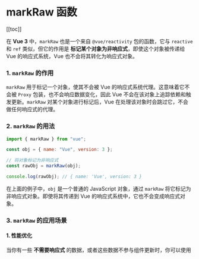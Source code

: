 # markRaw 函数

[[toc]]

在 **Vue 3** 中，`markRaw` 也是一个来自 `@vue/reactivity` 包的函数，它与 `reactive` 和 `ref` 类似，但它的作用是 **标记某个对象为非响应式**，即使这个对象被传递给 Vue 的响应式系统，Vue 也不会将其转化为响应式对象。

### 1. `markRaw` 的作用

`markRaw` 用于标记一个对象，使其不会被 Vue 的响应式系统代理。这意味着它不会被 `Proxy` 包装，也不会响应数据变化，因此 Vue 不会在该对象上追踪依赖和触发更新。`markRaw` 对某个对象进行标记后，Vue 在处理该对象时会跳过它，不会做任何响应式的代理。

### 2. `markRaw` 的用法

```javascript
import { markRaw } from "vue";

const obj = { name: "Vue", version: 3 };

// 将对象标记为非响应式
const rawObj = markRaw(obj);

console.log(rawObj); // { name: 'Vue', version: 3 }
```

在上面的例子中，`obj` 是一个普通的 JavaScript 对象，通过 `markRaw` 将它标记为非响应式对象。即使将其传递到 Vue 的响应式系统中，它也不会变成响应式对象。

### 3. `markRaw` 的应用场景

#### 1. **性能优化**

当你有一些 **不需要响应式** 的数据，或者这些数据不参与组件更新时，你可以使用 `markRaw` 来避免 Vue 追踪这些数据的变化，从而 **提高性能**。这对于一些大型对象或外部库中的数据非常有用，尤其是当你确定这些数据不会改变时。

#### 2. **与第三方库结合**

有时你可能在使用外部库或组件时，它们并不需要响应式的功能。为了避免 Vue 对这些对象进行不必要的响应式代理，可以通过 `markRaw` 来标记它们，防止 Vue 进行额外的处理。例如，某些图表库、地图插件等，通常不需要与 Vue 的响应式系统交互。

#### 3. **避免深度响应式包装**

Vue 的响应式系统通常会递归地将对象的所有嵌套属性都转化为响应式对象。如果你希望某个对象或其嵌套的部分 **保持原样**（不做响应式包装），可以使用 `markRaw` 来标记。

#### 4. **减少不必要的性能开销**

响应式系统需要开销，尤其是在对象很大或数据频繁变化时。如果你知道某些数据不需要响应式支持，可以通过 `markRaw` 来减少 Vue 对这些对象的追踪。

### 4. 注意事项

- `markRaw` 不会递归地将对象的嵌套属性转为非响应式，如果对象嵌套了响应式对象，那么它们仍然会被 Vue 处理为响应式。
- `markRaw` 只能用于对象，而不能用于基础类型（如字符串、数字、布尔值等）。
- 标记为非响应式后，`markRaw` 标记的对象 **不会被 Vue 的响应式系统追踪**，因此它不会触发视图更新。

### 5. 示例：在 Vue 组件中使用 `markRaw`

```javascript
import { defineComponent, markRaw, reactive } from "vue";

export default defineComponent({
  setup() {
    // 创建一个响应式对象
    const state = reactive({
      user: { name: "Vue", version: 3 },
      settings: markRaw({ theme: "dark", language: "en" }) // 使用 markRaw
    });

    // `settings` 不会是响应式对象
    console.log(state.settings); // { theme: 'dark', language: 'en' }

    return {
      state
    };
  }
});
```

在这个例子中，`settings` 被标记为非响应式对象，Vue 不会对它进行响应式处理。即使 `state` 是响应式的，`settings` 仍然是普通对象。

